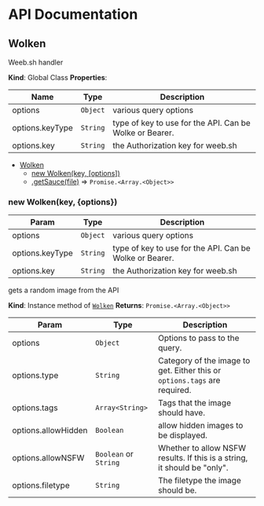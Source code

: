 # API Documentation

<a name="Handler"></a>

## Wolken

Weeb.sh handler

**Kind**: Global Class
**Properties**:

| Name | Type | Description |
| --- | --- | --- |
| options | ``Object`` | various query options |
| options.keyType | ``String`` | type of key to use for the API. Can be Wolke or Bearer. |
| options.key | ``String`` | the Authorization key for weeb.sh |

* [Wolken](#Wolken)
    * [new Wolken(key, [options])](#new_Wolken_new)
    * [.getSauce(file)](#Wolken+getRandom) ⇒ <code>Promise.&lt;Array.&lt;Object&gt;&gt;</code>

<a name="new_Wolken_new"></a>

 ### new Wolken(key, {options})

| Param | Type | Description |
| --- | --- | --- |
| options | ``Object`` | various query options |
| options.keyType | ``String`` | type of key to use for the API. Can be Wolke or Bearer. |
| options.key | ``String`` | the Authorization key for weeb.sh |

<a name="Wolken+getRandom"></a>

gets a random image from the API

**Kind**: Instance method of [``Wolken``](#Wolken)
**Returns**: <code>Promise.&lt;Array.&lt;Object&gt;&gt;</code> 

| Param | Type | Description |
| --- | --- | --- |
| options | ``Object`` | Options to pass to the query. |
| options.type | ``String`` | Category of the image to get. Either this or `options.tags` are required. |
| options.tags | ``Array<String>`` | Tags that the image should have. |
| options.allowHidden | ``Boolean`` | allow hidden images to be displayed.|
| options.allowNSFW | ``Boolean`` or ``String`` | Whether to allow NSFW results. If this is a string, it should be "only". |
| options.filetype | ``String`` |  The filetype the image should be. |
